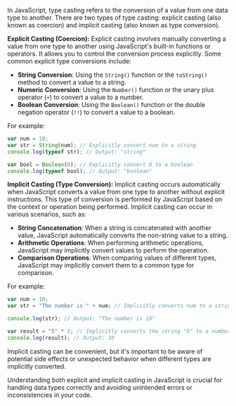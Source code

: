 In JavaScript, type casting refers to the conversion of a value from one data type to another. There are two types of type casting: explicit casting (also known as coercion) and implicit casting (also known as type conversion).

**Explicit Casting (Coercion):**
Explicit casting involves manually converting a value from one type to another using JavaScript's built-in functions or operators. It allows you to control the conversion process explicitly. Some common explicit type conversions include:

- **String Conversion**: Using the `String()` function or the `toString()` method to convert a value to a string.
- **Numeric Conversion**: Using the `Number()` function or the unary plus operator (`+`) to convert a value to a number.
- **Boolean Conversion**: Using the `Boolean()` function or the double negation operator (`!!`) to convert a value to a boolean.

For example:

```javascript
var num = 10;
var str = String(num); // Explicitly convert num to a string
console.log(typeof str); // Output: "string"

var bool = Boolean(0); // Explicitly convert 0 to a boolean
console.log(typeof bool); // Output: "boolean"
```

**Implicit Casting (Type Conversion):**
Implicit casting occurs automatically when JavaScript converts a value from one type to another without explicit instructions. This type of conversion is performed by JavaScript based on the context or operation being performed. Implicit casting can occur in various scenarios, such as:

- **String Concatenation**: When a string is concatenated with another value, JavaScript automatically converts the non-string value to a string.
- **Arithmetic Operations**: When performing arithmetic operations, JavaScript may implicitly convert values to perform the operation.
- **Comparison Operations**: When comparing values of different types, JavaScript may implicitly convert them to a common type for comparison.

For example:

```javascript
var num = 10;
var str = "The number is " + num; // Implicitly converts num to a string for concatenation

console.log(str); // Output: "The number is 10"

var result = "5" * 2; // Implicitly converts the string "5" to a number for multiplication
console.log(result); // Output: 10
```

Implicit casting can be convenient, but it's important to be aware of potential side effects or unexpected behavior when different types are implicitly converted.

Understanding both explicit and implicit casting in JavaScript is crucial for handling data types correctly and avoiding unintended errors or inconsistencies in your code.